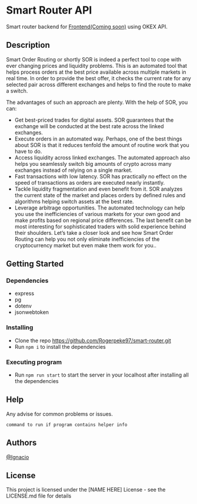 # Smart Router API

Smart router backend for [Frontend(Coming soon)](https://google.com) using OKEX API.

## Description

Smart Order Routing or shortly SOR is indeed a perfect tool to cope with ever changing prices and liquidity problems. This is an automated tool that helps process orders at the best price available across multiple markets in real time. In order to provide the best offer, it checks the current rate for any selected pair across different exchanges and helps to find the route to make a switch.

The advantages of such an approach are plenty. With the help of SOR, you can:

* Get best-priced trades for digital assets. SOR guarantees that the exchange will be conducted at the best rate across the linked exchanges.
* Execute orders in an automated way. Perhaps, one of the best things about SOR is that it reduces tenfold the amount of routine work that you have to do.
* Access liquidity across linked exchanges. The automated approach also helps you seamlessly switch big amounts of crypto across many exchanges instead of relying on a single market.
* Fast transactions with low latency. SOR has practically no effect on the speed of transactions as orders are executed nearly instantly.
* Tackle liquidity fragmentation and even benefit from it. SOR analyzes the current state of the market and places orders by defined rules and algorithms helping switch assets at the best rate.
* Leverage arbitrage opportunities. The automated technology can help you use the inefficiencies of various markets for your own good and make profits based on regional price differences.
The last benefit can be most interesting for sophisticated traders with solid experience behind their shoulders. Let’s take a closer look and see how Smart Order Routing can help you not only eliminate inefficiencies of the cryptocurrency market but even make them work for you..

## Getting Started

### Dependencies

* express
* pg
* dotenv 
* jsonwebtoken

### Installing

* Clone the repo https://github.com/Rogerpeke97/smart-router.git
* Run `npm i` to install the dependencies

### Executing program

* Run `npm run start` to start the server in your localhost after installing all the dependencies
## Help

Any advise for common problems or issues.
```
command to run if program contains helper info
```

## Authors

[@Ignacio](https://github.com/Rogerpeke97)
## License

This project is licensed under the [NAME HERE] License - see the LICENSE.md file for details
